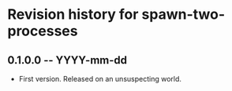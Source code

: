 # Revision history for spawn-two-processes

## 0.1.0.0  -- YYYY-mm-dd

* First version. Released on an unsuspecting world.
